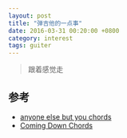 ```yaml
---
layout: post
title: "弹吉他的一点事"
date: 2016-03-31 00:20:00 +0800
category: interest
tags: guiter
---
```


> 跟着感觉走

## 参考
* [anyone else but you chords](http://www.songsterr.com/a/wsa/moldy-peaches-anyone-else-but-you-chords-s47600)
* [Coming Down Chords](http://www.songsterr.com/a/wsa/dum-dum-girls-coming-down-chords-s181991)
